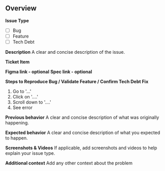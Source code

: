 ## Overview

**Issue Type**

- [ ] Bug
- [ ] Feature
- [ ] Tech Debt

**Description**
A clear and concise description of the issue.

**Ticket Item**

**Figma link - optional**
**Spec link - optional**

**Steps to Reproduce Bug / Validate Feature / Confirm Tech Debt Fix**

1. Go to '...'
2. Click on '....'
3. Scroll down to '....'
4. See error

**Previous behavior**
A clear and concise description of what was originally happening.

**Expected behavior**
A clear and concise description of what you expected to happen.

**Screenshots & Videos**
If applicable, add screenshots and videos to help explain your issue type.

**Additional context**
Add any other context about the problem